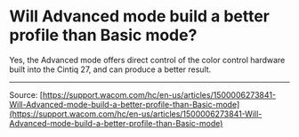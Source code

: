 # Will Advanced mode build a better profile than Basic mode?

Yes, the Advanced mode offers direct control of the color control hardware built into the Cintiq 27, and can produce a better result.

---
Source: [https://support.wacom.com/hc/en-us/articles/1500006273841-Will-Advanced-mode-build-a-better-profile-than-Basic-mode](https://support.wacom.com/hc/en-us/articles/1500006273841-Will-Advanced-mode-build-a-better-profile-than-Basic-mode)
